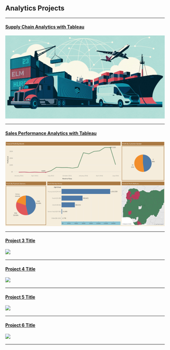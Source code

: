 ## Analytics Projects

---
#### [Supply Chain Analytics with Tableau](/SupplyChain)
[<img src="images/SupplyChainAnalytics.png?raw=true"/>](/SupplyChain)

---
#### [Sales Performance Analytics with Tableau](/SalesPerformance)
[<img src="images/SalesPerformance1.png?raw=true"/>](/SalesPerformance)

---
#### [Project 3 Title](http://example.com/)
<img src="images/dummy_thumbnail.jpg?raw=true"/>

---
#### [Project 4 Title](http://example.com/)
<img src="images/dummy_thumbnail.jpg?raw=true"/>

---
#### [Project 5 Title](http://example.com/)
<img src="images/dummy_thumbnail.jpg?raw=true"/>

---
#### [Project 6 Title](http://example.com/)
<img src="images/dummy_thumbnail.jpg?raw=true"/>

---
